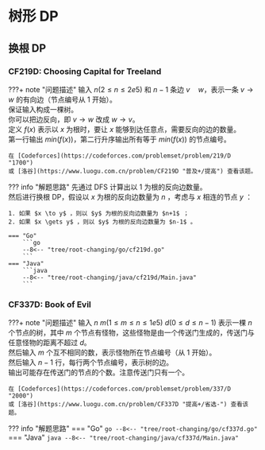 # 树形 DP

## 换根 DP

### CF219D: Choosing Capital for Treeland

???+ note "问题描述"
    输入 $n(2≤n≤2e5)$ 和 $n-1$ 条边 $v \quad w$，表示一条 $v \to w$ 的有向边（节点编号从 $1$ 开始）。<br>
    保证输入构成一棵树。<br>
    你可以把边反向，即 $v \to w$ 改成 $w \to v$。<br>
    定义 $f(x)$ 表示以 $x$ 为根时，要让 $x$ 能够到达任意点，需要反向的边的数量。<br>
    第一行输出 $min(f(x))$，第二行升序输出所有等于 $min(f(x))$ 的节点编号。

    在 [Codeforces](https://codeforces.com/problemset/problem/219/D "1700")
    或 [洛谷](https://www.luogu.com.cn/problem/CF219D "普及+/提高") 查看该题。

??? info "解题思路"
    先通过 DFS 计算出以 $1$ 为根的反向边数量。<br>
    然后进行换根 DP，假设以 $x$ 为根的反向边数量为 $n$ ，考虑与 $x$ 相连的节点 $y$ ：
    
    1. 如果 $x \to y$ ，则以 $y$ 为根的反向边数量为 $n+1$ ；
    2. 如果 $x \gets y$ ，则以 $y$ 为根的反向边数量为 $n-1$ 。

    === "Go"
        ```go
        --8<-- "tree/root-changing/go/cf219d.go"
        ```
    === "Java"
        ```java
        --8<-- "tree/root-changing/java/cf219d/Main.java"
        ```

### CF337D: Book of Evil

???+ note "问题描述"
    输入 $n\ m(1≤m≤n≤1e5)\ d(0≤d≤n-1)$ 表示一棵 $n$ 个节点的树，其中 $m$ 个节点有怪物，这些怪物是由一个传送门生成的，传送门与任意怪物的距离不超过 $d$。<br>
    然后输入 $m$ 个互不相同的数，表示怪物所在节点编号（从 $1$ 开始）。<br>
    然后输入 $n-1$ 行，每行两个节点编号，表示树的边。<br>
    输出可能存在传送门的节点的个数。注意传送门只有一个。

    在 [Codeforces](https://codeforces.com/problemset/problem/337/D "2000")
    或 [洛谷](https://www.luogu.com.cn/problem/CF337D "提高+/省选-") 查看该题。

??? info "解题思路"
    === "Go"
        ```go
        --8<-- "tree/root-changing/go/cf337d.go"
        ```
    === "Java"
        ```java
        --8<-- "tree/root-changing/java/cf337d/Main.java"
        ```
